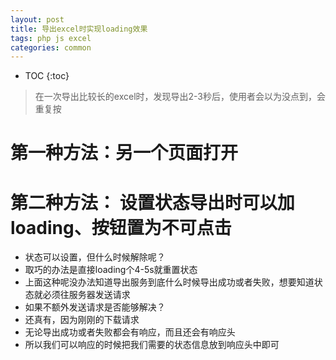 ```yaml
---
layout: post
title: 导出excel时实现loading效果
tags: php js excel
categories: common
---
```


* TOC
{:toc}


> 在一次导出比较长的excel时，发现导出2-3秒后，使用者会以为没点到，会重复按

# 第一种方法：另一个页面打开

# 第二种方法： 设置状态导出时可以加loading、按钮置为不可点击
- 状态可以设置，但什么时候解除呢？
- 取巧的办法是直接loading个4-5s就重置状态
- 上面这种呢没办法知道导出服务到底什么时候导出成功或者失败，想要知道状态就必须往服务器发送请求
- 如果不额外发送请求是否能够解决？
- 还真有，因为刚刚的下载请求
- 无论导出成功或者失败都会有响应，而且还会有响应头
- 所以我们可以响应的时候把我们需要的状态信息放到响应头中即可
